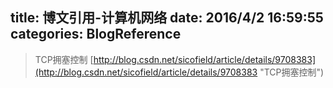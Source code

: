 title: 博文引用-计算机网络
date: 2016/4/2 16:59:55         
categories: BlogReference
---

> TCP拥塞控制
[http://blog.csdn.net/sicofield/article/details/9708383](http://blog.csdn.net/sicofield/article/details/9708383 "TCP拥塞控制")